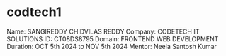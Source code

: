 # codtech1 
Name: SANGIREDDY CHIDVILAS REDDY Company: CODETECH IT SOLUTIONS ID: CT08DS8795 Domain: FRONTEND WEB DEVELOPMENT Duration: OCT 5th 2024 to NOV 5th 2024 Mentor: Neela Santosh Kumar
